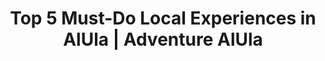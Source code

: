 ---
layout: listicle
title: Top 5 Must-Do Local Experiences in AlUla | Adventure AlUla
article-title: Top 5 Must-Do Local Experiences in AlUla
categories:
  - culture
description: Dig deeper into the culture of Saudi with this top five list. Check them off on your own, or find a group to join – either way we think this is a perfect entry into what the Kingdom is all about.
featured_image: >-
  https://images.unsplash.com/photo-1621526127806-6080a5a41129?w=900&auto=format&fit=crop&q=60&ixlib=rb-4.0.3&ixid=M3wxMjA3fDB8MHxzZWFyY2h8MjZ8fGR1bmUlMjBidWdnaWVzfGVufDB8fDB8fHww
alt:
screen-height: 60%
image-placement: left
image-horizontal-focal-point: center
image-vertical-focal-point: center
text-placement: center
heading: Top 5 Must-Do Local Experiences in AlUla
info-loop:
  - text: 
  - text: 
  - text:
button-1-link:
button-1-text: 
button-2-link: 
button-2-text: 

# LIST 1
list-1-image: https://images.unsplash.com/photo-1611313053536-065b4fbaa40c?w=900&auto=format&fit=crop&q=60&ixlib=rb-4.0.3&ixid=M3wxMjA3fDB8MHxzZWFyY2h8MTJ8fHNhdWRpJTIwY2FtcGluZ3xlbnwwfHwwfHx8MA%3D%3D
list-1-alt: Traditional Saudi seating setup in the desert, with seats on the ground gathered around a fire, each with a cushion to use as an armrest
list-1-subtitle: Traditional Saudi seating setup
list-1-image-placement: right
list-1-image-horizontal-focal-point: center
list-1-image-vertical-focal-point: center
list-1-text-alignment: center
list-1-section-heading: 
list-1-text-placement: center
list-1-text-block-heading: Desert Keshta
list-1-description-1: One of the most beloved Saudi traditions is a gathering, or Keshta. Friends and family pack up a 4x4 or two and drive into the desert and set up camp for the evening. Whether for a full-on grilled feast or a simple coffee and tea setup, keshtas usually last long into the night.
list-1-description-2: 
list-1-description-3: 
list-1-button-1-link: 
list-1-button-1-text: 
list-1-button-2-link: 
list-1-button-2-text: 

# LIST 2
list-2-image: https://images.unsplash.com/photo-1562754995-606360ed0420?w=900&auto=format&fit=crop&q=60&ixlib=rb-4.0.3&ixid=M3wxMjA3fDB8MHxzZWFyY2h8N3x8c2F1ZGklMjBmb29kfGVufDB8fDB8fHww
list-2-alt: A large, round bread called tamees, typically found in Saudi. Usually soft and pillowy, slightly salty and perfect for sharing
list-2-subtitle: Tamees fresh out of the oven
list-2-image-placement: left
list-2-image-horizontal-focal-point: center
list-2-image-vertical-focal-point: center
list-2-text-alignment: center
list-2-section-heading: 
list-2-text-placement: center
list-2-text-block-heading: Try Tamees from a local bakery
list-2-description-1: This big wheel of bread is unmistakably Saudi. Soft and chewy or thin, crisp and filled with cheese, tamees shops are dotted across town as they’re a staple. Hidden in plain sight, only a small window to order from, these shops are usually found next to a ‘breakfast buffet’ serving fuul and falafel.
list-2-description-2: 
list-2-description-3: 
list-2-button-1-link: 
list-2-button-1-text: 
list-2-button-2-link: 
list-2-button-2-text: 

# LIST 3
list-3-image: https://plus.unsplash.com/premium_photo-1697729435258-b7d20023c843?w=800&auto=format&fit=crop&q=60&ixlib=rb-4.0.3&ixid=M3wxMjA3fDB8MHxzZWFyY2h8NXx8ZGF0ZSUyMHBhbG1zJTVDfGVufDB8fDB8fHww
list-3-alt: Towering date palms of AlUla's Oasis
list-3-subtitle: Towering date palms
list-3-image-placement: right
list-3-image-horizontal-focal-point: center
list-3-image-vertical-focal-point: center
list-3-text-alignment: center
list-3-section-heading: 
list-3-text-placement: center
list-3-text-block-heading: Walk through the Oasis
list-3-description-1: The beating heart of AlUla, the Oasis is made up of a network of trails – what once was the bustling summer markets and summer homes of the locals. As the seasons changed, people would move from the winter homes of Old Town into the cool shade of the Oasis, rebuilding their mudbrick structures every summer.
list-3-description-2: 
list-3-description-3: 
list-3-button-1-link: 
list-3-button-1-text: 
list-3-button-2-link: 
list-3-button-2-text: 

# LIST 4
list-4-image: https://images.unsplash.com/photo-1621526127806-6080a5a41129?w=900&auto=format&fit=crop&q=60&ixlib=rb-4.0.3&ixid=M3wxMjA3fDB8MHxzZWFyY2h8MjZ8fGR1bmUlMjBidWdnaWVzfGVufDB8fDB8fHww
list-4-alt: Dune buggy with expert driver drifts over a large sand dune in the desert
list-4-subtitle: Dune buggy with expert driver
list-4-image-placement: left
list-4-image-horizontal-focal-point: center
list-4-image-vertical-focal-point: center
list-4-text-alignment: center
list-4-section-heading: 
list-4-text-placement: center
list-4-text-block-heading: Dune Buggies
list-4-description-1: Dune-bashing is a sport ubiquitous with the GCC. However, AlUla takes a much more environmentally-friendly approach with their designated trails. Expert drivers take the wheel – so, no, you can’t drive – even if you ask nicely.
list-4-description-2: 
list-4-description-3: 
list-4-button-1-link: 
list-4-button-1-text: 
list-4-button-2-link: 
list-4-button-2-text: 

# LIST 5
list-5-image: https://images.unsplash.com/photo-1603496987674-79600a000f55?w=900&auto=format&fit=crop&q=60&ixlib=rb-4.0.3&ixid=M3wxMjA3fDB8MHxzZWFyY2h8Mnx8bWFuZGl8ZW58MHx8MHx8fDA%3D
list-5-alt: Traditional chicken mandi, considered one of Saudi's national dishes consisting of slow-cooked meat and rice
list-5-subtitle: Traditional chicken mandi
list-5-image-placement: right
list-5-image-horizontal-focal-point: center
list-5-image-vertical-focal-point: center
list-5-text-alignment: center
list-5-section-heading: 
list-5-text-placement: center
list-5-text-block-heading: Try Mandi
list-5-description-1: A heaping plate of rice, juicy chicken, slow roasted goat, tart laban and an ice cold drink – AlUla Heritage Restaurant & Kitchens is an unmistakable restaurant at the main roundabout into town, has hands-down the best mandi in AlUla. 
list-5-description-2: 
list-5-description-3: 
list-5-button-1-link: 
list-5-button-1-text: 
list-5-button-2-link: 
list-5-button-2-text: 
---